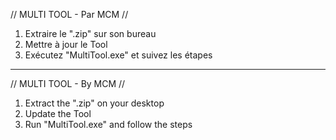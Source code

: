 // MULTI TOOL - Par MCM //

1) Extraire le ".zip" sur son bureau
2) Mettre à jour le Tool
3) Exécutez "MultiTool.exe" et suivez les étapes

------------------------------------------------------------

// MULTI TOOL - By MCM //

1. Extract the ".zip" on your desktop
2. Update the Tool
3. Run "MultiTool.exe" and follow the steps
